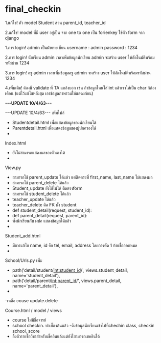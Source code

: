 # final_checkin



1.แก้ไข! ตัว model Student ส่วน parent_id, teacher_id

2.แก้ไข! model ที่มี user อยู่เป็น จาก one to one เป็น forienkey ใช้ตัว form จาก django


1.การ login! admin เป็นฝ่ายทะเบียน username : admin password : 1234

2.การ login! นักเรียน admin เวลาเพิ่มข้อมูลนักเรียน admin จะสร้าง user ให้อัตโนมัติพร้อมรหัสผ่าน 1234

3.การ login! ครู admin เวลาเพิ่มข้อมูลครู admin จะสร้าง user ให้อัตโนมัติพร้อมรหัสผ่าน 1234

4.เพิ่มเติม! ต้องมี validate พี่ TA แกล้งบอก เช่น ถ้าข้อมูลไหนใส่ int แล้วเราใส่เป็น char ก้ต้องเตือน (แต่ไว้แก้ไขหลังสุด เอาข้อมูลภาพรวมให้แสดงก่อน)


<b>---UPDATE 10/4/63---</b>

---UPDATE 10/4/63---
เพิ่มไฟล์
-	Studentdetail.html เพื่อแสดงข้อมูลของนักเรียนได้
-	Parentdetail.html เพื่อแสดงข้อมูลของผู้ปกครองได้
-	
Index.html
-	ยังไม่สามารถแสดงผลของตัวเองได้
-
View.py
-	สามารถใช้ parent_update ได้แล้ว แต่ติดตรงที่ first_name, last_name ไม่แสดงผล
-	สามารถใช้ parent_delete ได้แล้ว
-	Student_update ยังใช้ไม่ได้ ติดตรงform
-	สามารถใช้ student_delete ได้แล้ว
-	teacher_update ได้แล้ว
-	teacher_delete ติด FK มั้ง student
-	def student_detail(request, student_id):
-	def parent_detail(request, parent_id):
-	ทั้งนักเรียนกับ ผปค แสดงข้อมูลได้แล้ว
-
Student_add.html
-	มีการแก้ไข name, id คือ tel, email, address โดยการตัด 1 ท้ายชื่อออกหมด
-
School/Urls.py เพิ่ม
- path('detail/student/<int:student_id>/', views.student_detail, name='student_detail'),
- path('detail/parent/<int:parent_id>/', views.parent_detail, name='parent_detail'),
-
-เหลือ couse update.delete

Course.html / model / views
- course ไม่มีชื่อจารย์
- school checkin. ทำเบื้องต้นแล้ว
-ดึงข้อมูลนักเรียนเข้าไปที่chechin class, checkin school, score 
- ลิ้งตัวรายชื่อวิชาสำหรับเช็คอินแล้งแต่ยังไสามารถเชคอินได้
